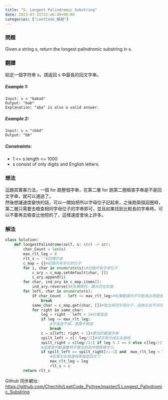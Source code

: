 ```yaml
---
title: "5. Longest Palindromic Substring"
date: 2023-07-31T23:46:49+08:00
categories: ["LeetCode_解題"]
---
```

### 問題
Given a string s, return the longest palindromic substring in s.

 ### 翻譯
給定一個字符串 s，請返回 s 中最長的回文字串。

##### Example 1:
    Input: s = "babad"
    Output: "bab"
    Explanation: "aba" is also a valid answer.
##### Example 2:
    Input: s = "cbbd"
    Output: "bb"
##### Constraints:
- 1 <= s.length <= 1000
- s consist of only digits and English letters.

### 想法
這題其實暴力法，一個 for 跑整個字串，在第二層 for 跑第二圈檢查字串是不是回文字串，就可以通過了。  
然後想讓速度變快的話，可以一開始把所以字母位子記起來，之後跑兩個迴圈時，第二層只需要去檢查相同字母位子的字串即可，並且如果找到比較長的字串時，可以不要再去檢查比他短的了，這樣速度會快上許多。

### 解法
```python
class Solution:
    def longestPalindrome(self, s: str) -> str:
        char_Count = len(s)
        max_rlt_leg = 0
        rlt_s = ''#回傳字串
        c_map = {}#紀錄所有字元的位子
        for i, char in enumerate(s):#記錄所有字母位子
            c_ary = c_map.setdefault(char, [])
            c_ary.append(i)
        for char, ind_ary in c_map.items():
            ind_ary.reverse()#反轉陣列，讓大的在前面
        for left, char in enumerate(s): 
            if char_Count - left <= max_rlt_leg:#如果範圍內不可能再出現更長的，不檢查了
                break
            same_char = c_map.get(char, [])#取出相同字母位子，因為左右不同字母的一定不是回文
            for right in same_char:
                leg = right - left + 1#計算長度
                if leg <= max_rlt_leg:
                    #字長度不夠，直接不檢查
                    break
                c = s[left: right + 1]#要找的範圍字串
                spilt_left = c[: leg//2]#將字串分成左右兩段
                spilt_right = c[leg//2:] if leg % 2 == 0 else c[leg//2 + 1:]
                #這邊是判斷基數時不要去抓到中間那個字元
                if spilt_left == spilt_right[::-1] and  max_rlt_leg < leg:
                    #如果左右兩邊相等就是回文了
                    max_rlt_leg = leg
                    rlt_s = c
        return rlt_s
```

Github 同步網址:  
https://github.com/Chechih/LeetCode_Py/tree/master/5.Longest_Palindromic_Substring